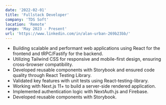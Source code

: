 ```yaml
---
date: '2022-02-01'
title: 'Fullstack Developer'
company: 'TDS Soft'
location: 'Remote'
range: 'May 2023 - Present'
url: 'https://www.linkedin.com/in/alan-urban-269b23bb/'
---
```


- Building scalable and performant web applications using React for the frontend and tRPC/Fastify for the backend.
- Utilizing Tailwind CSS for responsive and mobile-first design, ensuring cross-browser compatibility.
- Developed reusable components with Storybook and ensured code quality through React Testing Library.
- Validated key features with unit tests using React-testing-library.
- Working with Next.js 11+ to build a server-side rendered application.
- Implemented authentication logic with NextAuth.js and Firebase.
- Developed reusable components with Storybook.
